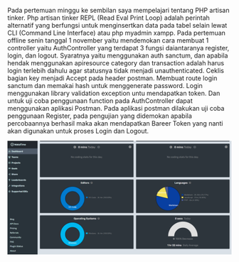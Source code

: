 Pada pertemuan minggu ke sembilan saya mempelajari tentang PHP artisan tinker. Php artisan tinker REPL (Read Eval Print Loop) adalah perintah alternatif yang berfungsi untuk menginsertkan data pada tabel selain lewat CLI (Command Line Interface) atau php myadmin xampp. Pada pertemuan offline senin tanggal 1 november yaitu mendemokan cara membuat 1 controller yaitu AuthController yang terdapat 3 fungsi daiantaranya register, login, dan logout. Syaratnya yaitu menggunakan auth sanctum, dan apabila hendak menggunakan apiresource category dan transaction adalah harus login terlebih dahulu agar statusnya tidak menjadi unauthenticated. Ceklis bagian key menjadi Accept pada header postman. Membuat route login sanctum dan memakai hash untuk menggenerate password. Login menggunakan library validation exception untu mendapatkan token. Dan untuk uji coba penggunaan function pada AuthController dapat menggunakan aplikasi Postman. Pada aplikasi postman dilakukan uji coba penggunaan Register, pada pengujian yang didemokan apabila percobaannya berhasil maka akan mendapatkan Bareer Token yang nanti akan digunakan untuk proses Login dan Logout.

![Wakatime](img/dashboard2.png)